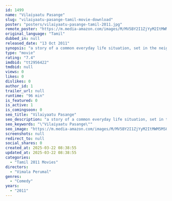 ```yaml
---
id: 1499
name: "Vilaiyaatu Pasange"
slug: "vilaiyaatu-pasange-tamil-movie-download"
poster: "posters/vilaiyaatu-pasange-tamil-2011.jpg"
remote_poster: "https://m.media-amazon.com/images/M/MV5BY2I1ZjYyM2ItMWM5MS00N2VhLTk2ZDYtMTk3NzYzNzljYjNkXkEyXkFqcGdeQXVyOTA0ODgwMzY@._V1_SX300.jpg"
original_language: "Tamil"
dubbed_in: null
released_date: "13 Oct 2011"
synopsis: "a story of a common everyday life situation, set in the neighbourhood of a railway quarters, in the outskirts of Kuala Lumpur where time seems to take a standstill. Here is a place where real characters, real background and real s..."
type: "movie"
rating: "7.4"
imdbid: "tt2956422"
tmdbid: null
views: 0
likes: 0
dislikes: 0
author_id: 1
trailer_url: null
runtime: "96 min"
is_featured: 0
is_active: 1
is_comingsoon: 0
seo_title: "Vilaiyaatu Pasange"
seo_description: "a story of a common everyday life situation, set in the neighbourhood of a railway quarters, in the outskirts of Kuala Lumpur where time seems to take a standstill. Here is a place where real characters, real background and real s..."
seo_keywords: "\"Vilaiyaatu Pasange\""
seo_image: "https://m.media-amazon.com/images/M/MV5BY2I1ZjYyM2ItMWM5MS00N2VhLTk2ZDYtMTk3NzYzNzljYjNkXkEyXkFqcGdeQXVyOTA0ODgwMzY@._V1_SX300.jpg"
screenshots: null
redirect_to: null
social_shares: 0
created_at: 2025-03-22 08:38:55
updated_at: 2025-03-22 08:38:55
categories:
  - "Tamil 2011 Movies"
directors:
  - "Vimala Perumal"
genres:
  - "Comedy"
years:
  - "2011"
---
```


